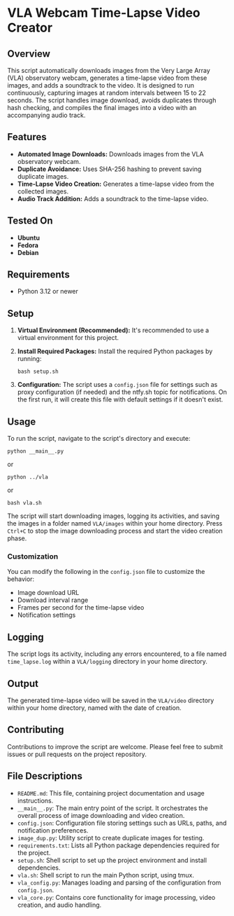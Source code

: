 # VLA Webcam Time-Lapse Video Creator

## Overview

This script automatically downloads images from the Very Large Array (VLA) observatory webcam, generates a time-lapse video from these images, and adds a soundtrack to the video. It is designed to run continuously, capturing images at random intervals between 15 to 22 seconds. The script handles image download, avoids duplicates through hash checking, and compiles the final images into a video with an accompanying audio track.

## Features

- **Automated Image Downloads:** Downloads images from the VLA observatory webcam.
- **Duplicate Avoidance:** Uses SHA-256 hashing to prevent saving duplicate images.
- **Time-Lapse Video Creation:** Generates a time-lapse video from the collected images.
- **Audio Track Addition:** Adds a soundtrack to the time-lapse video.


## Tested On

- **Ubuntu**
- **Fedora**
- **Debian**

## Requirements

- Python 3.12 or newer

## Setup

1. **Virtual Environment (Recommended):** It's recommended to use a virtual environment for this project.

2. **Install Required Packages:** Install the required Python packages by running:

    ```
    bash setup.sh
    ```

3. **Configuration:** The script uses a `config.json` file for settings such as proxy configuration (if needed) and the ntfy.sh topic for notifications. On the first run, it will create this file with default settings if it doesn't exist.

## Usage

To run the script, navigate to the script's directory and execute:

```
python __main__.py
```

or

```
python ../vla
```

or

```
bash vla.sh
```

The script will start downloading images, logging its activities, and saving the images in a folder named `VLA/images` within your home directory. Press `Ctrl+C` to stop the image downloading process and start the video creation phase.

### Customization

You can modify the following in the `config.json` file to customize the behavior:

- Image download URL
- Download interval range
- Frames per second for the time-lapse video
- Notification settings

## Logging

The script logs its activity, including any errors encountered, to a file named `time_lapse.log` within a `VLA/logging` directory in your home directory.

## Output

The generated time-lapse video will be saved in the `VLA/video` directory within your home directory, named with the date of creation.

## Contributing

Contributions to improve the script are welcome. Please feel free to submit issues or pull requests on the project repository.

## File Descriptions

- `README.md`: This file, containing project documentation and usage instructions.
- `__main__.py`: The main entry point of the script. It orchestrates the overall process of image downloading and video creation.
- `config.json`: Configuration file storing settings such as URLs, paths, and notification preferences.
- `image_dup.py`: Utility script to create duplicate images for testing.
- `requirements.txt`: Lists all Python package dependencies required for the project.
- `setup.sh`: Shell script to set up the project environment and install dependencies.
- `vla.sh`: Shell script to run the main Python script, using tmux.
- `vla_config.py`: Manages loading and parsing of the configuration from `config.json`.
- `vla_core.py`: Contains core functionality for image processing, video creation, and audio handling.